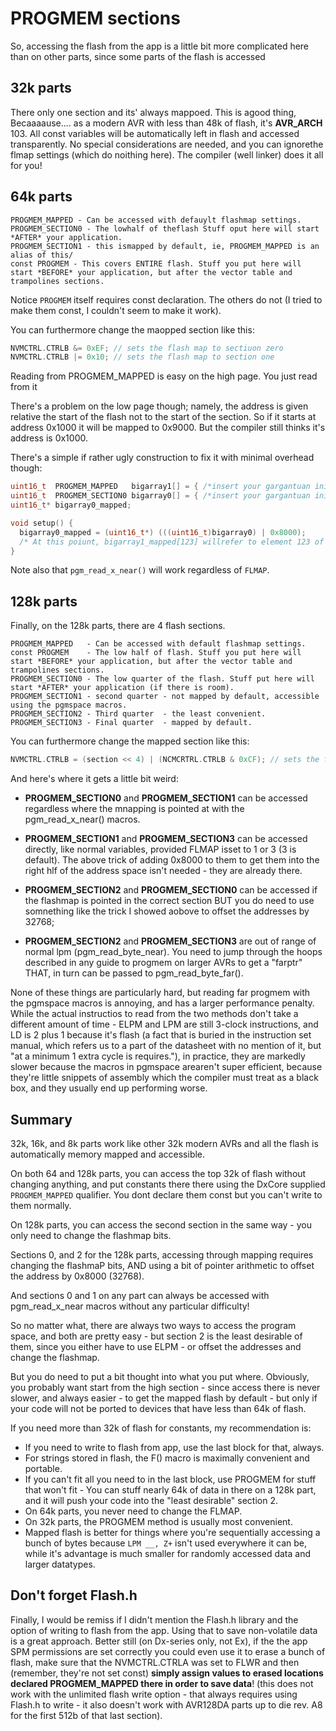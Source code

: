# PROGMEM sections
So, accessing the flash from the app is a little bit more complicated here than on other parts, since some parts of the flash is accessed

## 32k parts
There only one section and its' always mappoed. This is agood thing, Becaaaause....  as a modern AVR with less than 48k of flash, it's __AVR_ARCH__ 103. All const variables will be automatically left in flash and accessed transparently. No special considerations are needed, and you can ignorethe flmap settings (which do noithing here). The compiler (well linker) does it all for you!

## 64k parts
```text
PROGMEM_MAPPED - Can be accessed with defauylt flashmap settings.
PROGMEM_SECTION0 - The lowhalf of theflash Stuff oput here will start *AFTER* your application.
PROGMEM_SECTION1 - this ismapped by default, ie, PROGMEM_MAPPED is an alias of this/
const PROGMEM - This covers ENTIRE flash. Stuff you put here will start *BEFORE* your application, but after the vector table and trampolines sections.
```
Notice `PROGMEM` itself requires const declaration. The others do not (I tried to make them const, I couldn't seem to make it work).

You can furthermore change the maopped section like this:
```c++
NVMCTRL.CTRLB &= 0xEF; // sets the flash map to sectiuon zero
NVMCTRL.CTRLB |= 0x10; // sets the flash map to section one
```

Reading from PROGMEM_MAPPED is easy on the high page. You just read from it

There's a problem on the low page though; namely, the address is given relative the start of the flash not to the start of the section. So if it starts at address 0x1000 it will be mapped to 0x9000.
But the compiler still thinks it's address is 0x1000.

There's a simple if rather ugly construction to fix it with minimal overhead though:
```c++
uint16_t  PROGMEM_MAPPED   bigarray1[] = { /*insert your gargantuan initializer here, Iwas testing this to make sure I understood it with a few 4096 element arrays of uint16_t's.*/ };
uint16_t  PROGMEM_SECTION0 bigarray0[] = { /*insert your gargantuan initializer here, Iwas testing this to make sure I understood it with a few 4096 element arrays of uint16_t's.*/ };
uint16_t* bigarray0_mapped;

void setup() {
  bigarray0_mapped = (uint16_t*) (((uint16_t)bigarray0) | 0x8000);
  /* At this poiunt, bigarray1_mapped[123] willrefer to element 123 of the array. Similar approaches with pointer magic can achieve the same thing for other types of variables. It's just slightly cleaner when they're tables. To access  bigarray0, make sure NVMCTRL.CTRLB's FLMAP bits are set to 1 (default), and access normally. To access bigarray1. */
}
```

Note also that `pgm_read_x_near()` will work regardless of `FLMAP`.


## 128k parts
Finally, on the 128k parts, there are 4 flash sections.
```text
PROGMEM_MAPPED   - Can be accessed with default flashmap settings.
const PROGMEM    - The low half of flash. Stuff you put here will start *BEFORE* your application, but after the vector table and trampolines sections.
PROGMEM_SECTION0 - The low quarter of the flash. Stuff put here will start *AFTER* your application (if there is room).
PROGMEM_SECTION1 - second quarter - not mapped by default, accessible using the pgmspace macros.
PROGMEM_SECTION2 - Third quarter  - the least convenient.
PROGMEM_SECTION3 - Final quarter  - mapped by default.
```

You can furthermore change the mapped section like this:
```c++
NVMCTRL.CTRLB = (section << 4) | (NCMCRTRL.CTRLB & 0xCF); // sets the flash map to specified section.
```

And here's where it gets a little bit weird:

* **PROGMEM_SECTION0** and **PROGMEM_SECTION1** can be accessed regardless where the mnapping is pointed at with the pgm_read_x_near() macros.

* **PROGMEM_SECTION1** and **PROGMEM_SECTION3** can be accessed directly, like normal variables, provided FLMAP isset to 1 or 3 (3 is default). The above trick of adding 0x8000 to them to get them into the right hlf of the address space isn't needed - they are already there.

* **PROGMEM_SECTION2** and **PROGMEM_SECTION0** can be accessed if the flashmap is pointed in the correct section BUT you do need to use somnething like the trick I showed aobove to offset the addresses by 32768;

* **PROGMEM_SECTION2** and **PROGMEM_SECTION3** are out of range of normal lpm (pgm_read_byte_near). You need to jump through the hoops described in any guide to progmem on larger AVRs to get a "farptr" THAT, in turn can be passed to pgm_read_byte_far().



None of these things are particularly hard, but reading far progmem with the pgmspace macros is annoying, and has a larger performance penalty. While the actual instructios to read from the two methods don't take a different amount of time - ELPM and LPM are still 3-clock instructions, and LD is 2 plus 1 because it's flash (a fact that is buried in the instruction set manual, which refers us to a part of the datasheet with no mention of it, but "at a minimum 1 extra cycle is requires."), in practice, they are markedly slower because the macros in pgmspace arearen't super efficient, because they're little snippets of assembly which the compiler must treat as a black box, and they usually end up performing worse.

## Summary
32k, 16k, and 8k parts work like other 32k modern AVRs and all the flash is automatically memory mapped and accessible.

On both 64 and 128k parts, you can access the top 32k of flash without changing anything, and put constants there there using the DxCore supplied `PROGMEM_MAPPED` qualifier. You dont declare them const but you can't write to them normally.

On 128k parts, you can access the second section in the same way - you only need to change the flashmap bits.

Sections 0, and 2 for the 128k parts, accessing through mapping requires changing the flashmaP bits, AND using a bit of pointer arithmetic to offset the address by 0x8000 (32768).

And sections 0 and 1 on any part can always be accessed with pgm_read_x_near macros without any particular difficulty!

So no matter what, there are always two ways to access the program space, and both are pretty easy - but section 2 is the least desirable of them, since you either have to use ELPM - or offset the addresses and change the flashmap.

But you do need to put a bit thought into what you put where. Obviously, you probably want start from the high section - since access there is never slower, and always easier - to get the mapped flash by default - but only if your code will not be ported to devices that have less than 64k of flash.

If you need more than 32k of flash for constants, my recommendation is:
* If you need to write to flash from app, use the last block for that, always.
* For strings stored in flash, the F() macro is maximally convenient and portable.
* If you can't fit all you need to in the last block, use PROGMEM for stuff that won't fit - You can stuff nearly 64k of data in there on a 128k part, and it will push your code into the "least desirable" section 2.
* On 64k parts, you never need to change the FLMAP.
* On 32k parts, the PROGMEM method is usually most convenient.
* Mapped flash is better for things where you're sequentially accessing a bunch of bytes because `LPM __, Z+` isn't used everywhere it can be, while it's advantage is much smaller for randomly accessed data and larger datatypes.

## Don't forget Flash.h
Finally, I would be remiss if I didn't mention the Flash.h library and the option of writing to flash from the app. Using that to save non-volatile data is a great approach. Better still (on Dx-series only, not Ex), if the the app SPM permissions are set correctly you could even use it to erase a bunch of flash, make sure that the NVMCTRL.CTRLA was set to FLWR and then (remember, they're not set const) **simply assign values to erased locations declared PROGMEM_MAPPED there in order to save data**! (this does not work with the unlimited flash write option - that always requires using Flash.h to write - it also doesn't work with AVR128DA parts up to die rev. A8 for the first 512b of that last section).
